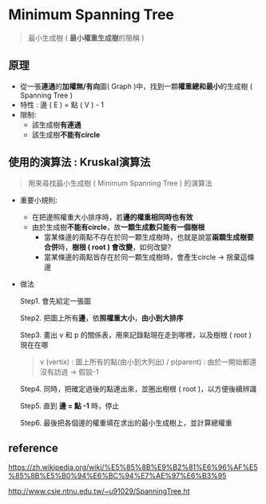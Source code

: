 # Minimum Spanning Tree
>最小生成樹 ( **最小權重生成樹**的簡稱 )

## 原理
* 從一張**連通**的**加權無/有向**圖( Graph )中，找到一顆**權重總和最小**的生成樹 ( Spanning Tree )
* 特性 : 邊 ( E ) = 點 ( V ) - 1
* 限制: 
  * 該生成樹**有連通**
  * 該生成樹**不能有circle**

## 使用的演算法 : Kruskal演算法
>用來尋找最小生成樹 ( Minimum Spanning Tree ) 的演算法

* 重要小規則:
  * 在把邊照權重大小排序時，若**邊的權重相同時也有效**
  * 由於生成樹**不能有circle**，故**一顆生成數只能有一個樹根** 
    * 當某條邊的兩點不存在於同一顆生成樹時，也就是說當**兩顆生成樹要合併**時，**樹根 ( root ) 會改變**，如何改變?
    * 當某條邊的兩點皆存在於同一顆生成樹時，會產生circle → 捨棄這條邊

* 做法

    Step1. 會先給定一張圖
             
    Step2. 把圖上所有**邊**，依**照權重大小**，**由小到大排序**
                         
    Step3. 畫出 v 和 p 的關係表，用來記錄點現在走到哪裡，以及樹根 ( root ) 現在在哪
    
    >v (vertix) : 圖上所有的點(由小到大列出) / p(parent) : 由於一開始都還沒有訪過 → 假設-1
    
    Step4. 同時，把確定過後的點連出來，並圈出樹根 ( root )，以方便後續辨識
    
    Step5. 直到 **邊 = 點 -1** 時，停止
                         
    Step6. 最後把各個邊的權重填在求出的最小生成樹上，並計算總權重

## reference
https://zh.wikipedia.org/wiki/%E5%85%8B%E9%B2%81%E6%96%AF%E5%85%8B%E5%B0%94%E6%BC%94%E7%AE%97%E6%B3%95

http://www.csie.ntnu.edu.tw/~u91029/SpanningTree.ht

